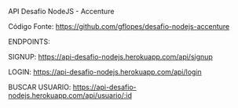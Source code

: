 API Desafio NodeJS - Accenture

Código Fonte: https://github.com/gflopes/desafio-nodejs-accenture

ENDPOINTS:

SIGNUP:
https://api-desafio-nodejs.herokuapp.com/api/signup

LOGIN:
https://api-desafio-nodejs.herokuapp.com/api/login

BUSCAR USUARIO:
https://api-desafio-nodejs.herokuapp.com/api/usuario/:id
